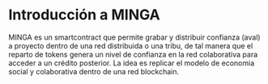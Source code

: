 # Introducción a MINGA
MINGA es un smartcontract que permite grabar y distribuir confianza (aval) a proyecto dentro de una red distribuida o una tribu, de tal manera que el reparto de tokens genera un nivel de confianza en la red colaborativa para acceder a un crédito posterior. La idea es replicar el modelo de economia social y colaborativa dentro de una red blockchain. 
